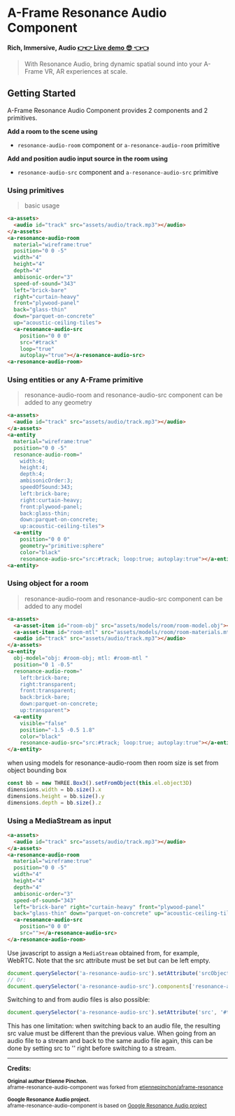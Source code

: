# A-Frame Resonance Audio Component
**Rich, Immersive, Audio [👉👉 Live demo 😎 👈👈][gh-pages-link]**  
> With Resonance Audio, bring dynamic spatial sound into your A-Frame VR, AR experiences at scale.

## Getting Started
A-Frame Resonance Audio Component provides 2 components and 2 primitives.

**Add a room to the scene using**
- `resonance-audio-room` component or `a-resonance-audio-room` primitive

**Add and position audio input source in the room using**
- `resonance-audio-src` component and `a-resonance-audio-src` primitive


### Using primitives  
> basic usage

```html
<a-assets>
  <audio id="track" src="assets/audio/track.mp3"></audio>
</a-assets>
<a-resonance-audio-room
  material="wireframe:true"
  position="0 0 -5"
  width="4"
  height="4"
  depth="4"
  ambisonic-order="3"
  speed-of-sound="343"
  left="brick-bare"
  right="curtain-heavy"
  front="plywood-panel"
  back="glass-thin"
  down="parquet-on-concrete"
  up="acoustic-ceiling-tiles">
  <a-resonance-audio-src
    position="0 0 0"
    src="#track"
    loop="true"
    autoplay="true"></a-resonance-audio-src>
<a-resonance-audio-room>
```

### Using entities or any A-Frame primitive
> resonance-audio-room and resonance-audio-src component can be added to any geometry

```html
<a-assets>
  <audio id="track" src="assets/audio/track.mp3"></audio>
</a-assets>
<a-entity
  material="wireframe:true"
  position="0 0 -5"
  resonance-audio-room="
    width:4;
    height:4;
    depth:4;
    ambisonicOrder:3;
    speedOfSound:343;
    left:brick-bare;
    right:curtain-heavy;
    front:plywood-panel;
    back:glass-thin;
    down:parquet-on-concrete;
    up:acoustic-ceiling-tiles">
  <a-entity
    position="0 0 0"
    geometry="primitive:sphere"
    color="black"
    resonance-audio-src="src:#track; loop:true; autoplay:true"></a-entity>
<a-entity>
```

### Using object for a room
> resonance-audio-room and resonance-audio-src component can be added to any model

```html
<a-assets>
  <a-asset-item id="room-obj" src="assets/models/room/room-model.obj"></a-asset-item>
  <a-asset-item id="room-mtl" src="assets/models/room/room-materials.mtl"></a-asset-item>
  <audio id="track" src="assets/audio/track.mp3"></audio>
</a-assets>
<a-entity
  obj-model="obj: #room-obj; mtl: #room-mtl "
  position="0 1 -0.5"
  resonance-audio-room="
    left:brick-bare;
    right:transparent;
    front:transparent;
    back:brick-bare;
    down:parquet-on-concrete;
    up:transparent">
  <a-entity
    visible="false"
    position="-1.5 -0.5 1.8"
    color="black"
    resonance-audio-src="src:#track; loop:true; autoplay:true"></a-entity>
</a-entity>
```

when using models for resonance-audio-room then room size is set from object bounding box

```js
const bb = new THREE.Box3().setFromObject(this.el.object3D)
dimensions.width = bb.size().x
dimensions.height = bb.size().y
dimensions.depth = bb.size().z
```


### Using a MediaStream as input
```html
<a-assets>
  <audio id="track" src="assets/audio/track.mp3"></audio>
</a-assets>
<a-resonance-audio-room
  material="wireframe:true"
  position="0 0 -5"
  width="4"
  height="4"
  depth="4"
  ambisonic-order="3"
  speed-of-sound="343"
  left="brick-bare" right="curtain-heavy" front="plywood-panel" 
  back="glass-thin" down="parquet-on-concrete" up="acoustic-ceiling-tiles">
  <a-resonance-audio-src
    position="0 0 0"
    src=""></a-resonance-audio-src>
</a-resonance-audio-room>
```
Use javascript to assign a ```MediaStream``` obtained from, for example, WebRTC. Note that the src attribute must be set but can be left empty.
```js
document.querySelector('a-resonance-audio-src').setAttribute('srcObject', stream)
// Or:
document.querySelector('a-resonance-audio-src').components['resonance-audio-src'].setMediaStream(stream)
```
Switching to and from audio files is also possible:
```js
document.querySelector('a-resonance-audio-src').setAttribute('src', '#track')
```
This has one limitation: when switching back to an audio file, the resulting src value must be different than the previous value. When going from an audio file to a stream and back to the same audio file again, this can be done by setting src to '' right before switching to a stream.

***

**Credits:**

<sub>**Original author Etienne Pinchon.**</sub>  
<sup>aframe-resonance-audio-component was forked from [etiennepinchon/aframe-resonance]</sup>  

<sub>**Google Resonance Audio project.**</sub>  
<sup>aframe-resonance-audio-component is based on [Google Resonance Audio project][resonance-audio-link]</sub>

<!-- links -->
[etiennepinchon/aframe-resonance]: https://github.com/etiennepinchon/aframe-resonance
[resonance-audio-link]: https://developers.google.com/resonance-audio/

[gh-pages-link]: https://mkungla.github.io/aframe-resonance-audio-component/
